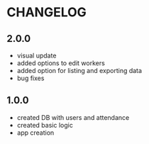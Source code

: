 # CHANGELOG


## 2.0.0

- visual update
- added options to edit workers
- added option for listing and exporting data
- bug fixes


## 1.0.0

- created DB with users and attendance
- created basic logic
- app creation